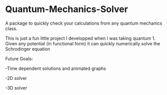 # Quantum-Mechanics-Solver
A package to quickly check your calculations from any quantum mechanics class.

This is just a fun little project I developped when I was taking quantum 1. Given any potential (in functional form)
it can quickly numerically solve the Schrodinger equation

Future Goals:

-Time dependent solutions and animated graphs

-2D solver

-3D solver
